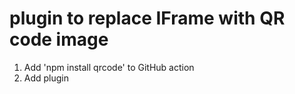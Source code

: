 # plugin to replace IFrame with QR code image

1) Add 'npm install qrcode' to GitHub action
2) Add plugin
